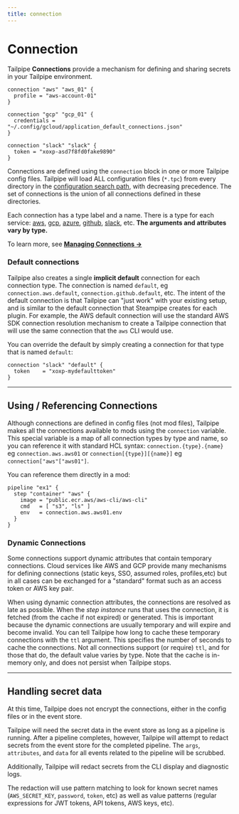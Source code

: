 ```yaml
---
title: connection
---
```


# Connection

Tailpipe **Connections** provide a mechanism for defining and sharing secrets in your Tailpipe environment.

```hcl
connection "aws" "aws_01" {
  profile = "aws-account-01"
}

connection "gcp" "gcp_01" {
  credentials = "~/.config/gcloud/application_default_connections.json"
}

connection "slack" "slack" {
  token = "xoxp-asd7f8fd0fake9890"
}
```

Connections are defined using the `connection` block in one or more Tailpipe config files. Tailpipe will load ALL configuration files (`*.tpc`) from every directory in the [configuration search path](/docs/reference/env-vars/tailpipe_config_path), with decreasing precedence. The set of connections is the union of all connections defined in these directories.

Each connection has a type label and a name. There is a type for each service: [aws](/docs/reference/config-files/connection/aws), [gcp](/docs/reference/config-files/connection/gcp), [azure](/docs/reference/config-files/connection/azure), [github](/docs/reference/config-files/connection/github), [slack](/docs/reference/config-files/connection/slack), etc. **The arguments and attributes vary by type.**

To learn more, see **[Managing Connections →](/docs/run/connections)**

### Default connections

Tailpipe also creates a single **implicit default** connection for each connection type. The connection is named `default`, eg `connection.aws.default`, `connection.github.default`, etc. The intent of the default connection is that Tailpipe can "just work" with your existing setup, and is similar to the default connection that Steampipe creates for each plugin. For example, the AWS default connection will use the standard AWS SDK connection resolution mechanism to create a Tailpipe connection that will use the same connection that the `aws` CLI would use.

You can override the default by simply creating a connection for that type that is named `default`:

```hcl
connection "slack" "default" {
  token    = "xoxp-mydefaulttoken"
}
```

---

## Using / Referencing Connections

Although connections are defined in config files (not mod files), Tailpipe makes all the connections available to mods using the `connection` variable. This special variable is a map of all connection types by type and name, so you can reference it with standard HCL syntax: `connection.{type}.{name}` eg `connection.aws.aws01` or `connection[{type}][{name}]` eg `connection["aws"["aws01"]`.

You can reference them directly in a mod:

```hcl
pipeline "ex1" {
  step "container" "aws" {
    image = "public.ecr.aws/aws-cli/aws-cli"
    cmd   = [ "s3", "ls" ]
    env   = connection.aws.aws01.env
  }
}
```

### Dynamic Connections

Some connections support dynamic attributes that contain temporary connections. Cloud services like AWS and GCP provide many mechanisms for defining connections (static keys, SSO, assumed roles, profiles,etc) but in all cases can be exchanged for a "standard" format such as an access token or AWS key pair.

When using dynamic connection attributes, the connections are resolved as late as possible. When the _step instance_ runs that uses the connection, it is fetched (from the cache if not expired) or generated. This is important because the dynamic connections are usually temporary and will expire and become invalid. You can tell Tailpipe how long to cache these temporary connections with the `ttl` argument. This specifies the number of seconds to cache the connections. Not all connections support (or require) `ttl`, and for those that do, the default value varies by type. Note that the cache is in-memory only, and does not persist when Tailpipe stops.

---

## Handling secret data

At this time, Tailpipe does not encrypt the connections, either in the config files or in the event store.

Tailpipe will need the secret data in the event store as long as a pipeline is running. After a pipeline completes, however, Tailpipe will attempt to redact secrets from the event store for the completed pipeline. The `args`, `attributes`, and `data` for all events related to the pipeline will be scrubbed.

Additionally, Tailpipe will redact secrets from the CLI display and diagnostic logs.

The redaction will use pattern matching to look for known secret names (`AWS_SECRET_KEY`, `password`, `token`, etc) as well as value patterns (regular expressions for JWT tokens, API tokens, AWS keys, etc).

